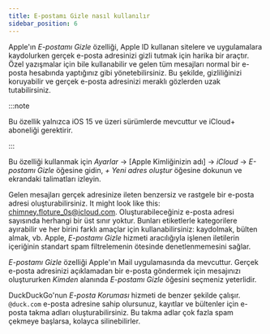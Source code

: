 ```yaml
---
title: E-postamı Gizle nasıl kullanılır
sidebar_position: 6
---
```


Apple'ın *E-postamı Gizle* özelliği, Apple ID kullanan sitelere ve uygulamalara kaydolurken gerçek e-posta adresinizi gizli tutmak için harika bir araçtır. Özel yazışmalar için bile kullanabilir ve gelen tüm mesajları normal bir e-posta hesabında yaptığınız gibi yönetebilirsiniz. Bu şekilde, gizliliğinizi koruyabilir ve gerçek e-posta adresinizi meraklı gözlerden uzak tutabilirsiniz.

:::note

Bu özellik yalnızca iOS 15 ve üzeri sürümlerde mevcuttur ve iCloud+ aboneliği gerektirir.

:::

Bu özelliği kullanmak için *Ayarlar* → [Apple Kimliğinizin adı] → *iCloud* → *E-postamı Gizle* öğesine gidin, *+ Yeni adres oluştur* öğesine dokunun ve ekrandaki talimatları izleyin.

Gelen mesajları gerçek adresinize ileten benzersiz ve rastgele bir e-posta adresi oluşturabilirsiniz. It might look like this: chimney.floture_0s@icloud.com. Oluşturabileceğiniz e-posta adresi sayısında herhangi bir üst sınır yoktur. Bunları etiketlerle kategorilere ayırabilir ve her birini farklı amaçlar için kullanabilirsiniz: kaydolmak, bülten almak, vb. Apple, *E-postamı Gizle* hizmeti aracılığıyla işlenen iletilerin içeriğinin standart spam filtrelemenin ötesinde denetlenmemesini sağlar.

*E-postamı Gizle* özelliği Apple'ın Mail uygulamasında da mevcuttur. Gerçek e-posta adresinizi açıklamadan bir e-posta göndermek için mesajınızı oluştururken *Kimden* alanında *E-postamı Gizle* öğesini seçmeniz yeterlidir.

DuckDuckGo'nun *E-posta Koruması* hizmeti de benzer şekilde çalışır. `@duck.com` e-posta adresine sahip olursunuz, kayıtlar ve bültenler için e-posta takma adları oluşturabilirsiniz. Bu takma adlar çok fazla spam çekmeye başlarsa, kolayca silinebilirler.
